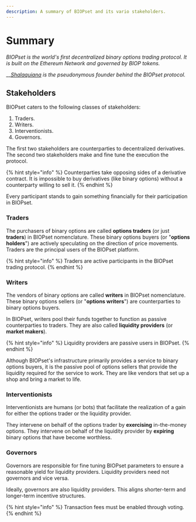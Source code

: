 ```yaml
---
description: A summary of BIOPset and its vario stakeholders.
---
```


# Summary

_BIOPset is the world's first decentralized binary options trading protocol. It is built on the Ethereum Network and governed by BIOP tokens._

\_\_[_Shalaquiana_](https://twitter.com/shalaquiana) _is the pseudonymous founder behind the BIOPset protocol._

## Stakeholders

BIOPset caters to the following classes of stakeholders:

1. Traders.
2. Writers.
3. Interventionists.
4. Governors.

The first two stakeholders are counterparties to decentralized derivatives. The second two stakeholders make and fine tune the execution the protocol.

{% hint style="info" %}
Counterparties take opposing sides of a derivative contract. It is impossible to buy derivatives \(like binary options\) without a counterparty willing to sell it.
{% endhint %}

Every participant stands to gain something financially for their participation in BIOPset.

### Traders

The purchasers of binary options are called **options traders** \(or just **traders**\) in BIOPset nomenclature. These binary options buyers \(or "**options holders**"\) are actively speculating on the direction of price movements. Traders are the principal users of the BIOPset platform.

{% hint style="info" %}
Traders are active participants in the BIOPset trading protocol.
{% endhint %}

### Writers

The vendors of binary options are called **writers** in BIOPset nomenclature. These binary options sellers \(or "**options writers**"\) are counterparties to binary options buyers. 

In BIOPset, writers pool their funds together to function as passive counterparties to traders. They are also called **liquidity providers** \(or **market makers**\).

{% hint style="info" %}
Liquidity providers are passive users in BIOPset.
{% endhint %}

Although BIOPset's infrastructure primarily provides a service to binary options buyers, it is the passive pool of options sellers that provide the liquidity required for the service to work.  They are like vendors that set up a shop and bring a market to life.

### Interventionists

Interventionists are humans \(or bots\) that facilitate the realization of a gain for either the options trader or the liquidity provider.

They intervene on behalf of the options trader by **exercising** in-the-money options. They intervene on behalf of the liquidity provider by **expiring** binary options that have become worthless.

### Governors

Governors are responsible for fine tuning BIOPset parameters to ensure a reasonable yield for liquidity providers. Liquidity providers need not governors and vice versa. 

Ideally, governors are also liquidity providers. This aligns shorter-term and longer-term incentive structures.

{% hint style="info" %}
Transaction fees must be enabled through voting.
{% endhint %}

